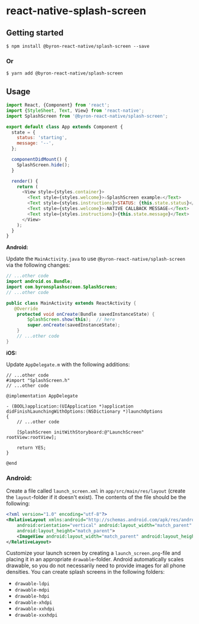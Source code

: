 # react-native-splash-screen

## Getting started

`$ npm install @byron-react-native/splash-screen --save`

### Or

`$ yarn add @byron-react-native/splash-screen`

## Usage
```javascript
import React, {Component} from 'react';
import {StyleSheet, Text, View} from 'react-native';
import SplashScreen from '@byron-react-native/splash-screen';

export default class App extends Component {
  state = {
    status: 'starting',
    message: '--',
  };

  componentDidMount() {
    SplashScreen.hide();
  }

  render() {
    return (
      <View style={styles.container}>
        <Text style={styles.welcome}>☆SplashScreen example☆</Text>
        <Text style={styles.instructions}>STATUS: {this.state.status}</Text>
        <Text style={styles.welcome}>☆NATIVE CALLBACK MESSAGE☆</Text>
        <Text style={styles.instructions}>{this.state.message}</Text>
      </View>
    );
  }
}
```

**Android:**

Update the `MainActivity.java` to use `@byron-react-native/splash-screen` via the following changes:

```java
// ...other code
import android.os.Bundle;
import com.byronsplashscreen.SplashScreen;
// ...other code

public class MainActivity extends ReactActivity {
   @Override
    protected void onCreate(Bundle savedInstanceState) {
        SplashScreen.show(this);  // here
        super.onCreate(savedInstanceState);
    }
    // ...other code
}
```

**iOS:**

Update `AppDelegate.m` with the following additions:


```obj-c
// ...other code
#import "SplashScreen.h"
// ...other code

@implementation AppDelegate

- (BOOL)application:(UIApplication *)application didFinishLaunchingWithOptions:(NSDictionary *)launchOptions
{
    // ...other code

    [SplashScreen initWithStoryboard:@"LaunchScreen" rootView:rootView];
    
    return YES;
}

@end

```
### Android:

Create a file called `launch_screen.xml` in `app/src/main/res/layout` (create the `layout`-folder if it doesn't exist). The contents of the file should be the following:

```xml
<?xml version="1.0" encoding="utf-8"?>
<RelativeLayout xmlns:android="http://schemas.android.com/apk/res/android"
    android:orientation="vertical" android:layout_width="match_parent"
    android:layout_height="match_parent">
    <ImageView android:layout_width="match_parent" android:layout_height="match_parent" android:src="@drawable/launch_screen" android:scaleType="centerCrop" />
</RelativeLayout>
```

Customize your launch screen by creating a `launch_screen.png`-file and placing it in an appropriate `drawable`-folder. Android automatically scales drawable, so you do not necessarily need to provide images for all phone densities.
You can create splash screens in the following folders:
* `drawable-ldpi`
* `drawable-mdpi`
* `drawable-hdpi`
* `drawable-xhdpi`
* `drawable-xxhdpi`
* `drawable-xxxhdpi`